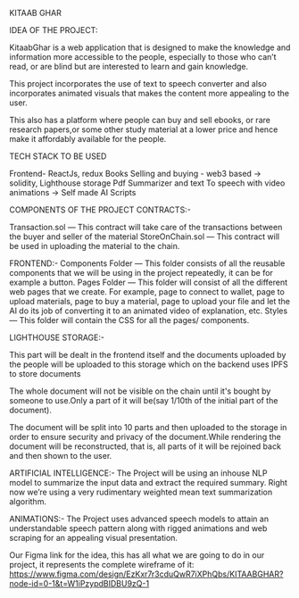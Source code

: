 KITAAB GHAR

IDEA OF THE PROJECT:

KitaabGhar is a web application that is designed to make the knowledge and information more accessible to the people, especially to those who can’t read, or are blind but are interested to learn and gain knowledge.

This project incorporates the use of text to speech converter and also incorporates animated visuals that makes the content more appealing to the user.

This also has a platform where people can buy and sell ebooks, or rare research papers,or some other study material at a lower price and hence make it affordably available for the people.

TECH STACK TO BE USED

Frontend- ReactJs, redux
Books Selling and buying - web3 based → solidity, Lighthouse storage
Pdf Summarizer and text To speech with video animations → Self made AI Scripts

COMPONENTS OF THE PROJECT
CONTRACTS:-

Transaction.sol — This contract will take care of the transactions between the buyer and seller of the material
StoreOnChain.sol — This contract will be used in uploading the material to the chain.

FRONTEND:-
Components Folder — This folder consists of all the reusable components that we will be using in the project repeatedly, it can be for example a button.
Pages Folder — This folder will consist of all the different web pages that we create. For example, page to connect to wallet, page to upload materials, page to buy a material, page to upload your file and let the AI do its job of converting it to an animated video of explanation, etc.
Styles — This folder will contain the CSS for all the pages/ components.

LIGHTHOUSE STORAGE:-

This part will be dealt in the frontend itself and the documents uploaded by the people will be uploaded to this storage which on the backend uses IPFS to store documents

The whole document will not be visible on the chain until it's bought by someone to use.Only a part of it will be(say 1/10th of the initial part of the document).

The document will be split into 10 parts and then uploaded to the storage in order to ensure security and privacy of the document.While rendering the document will be reconstructed, that is, all parts of it will be rejoined back and then shown to the user.

ARTIFICIAL INTELLIGENCE:-
The Project will be using an inhouse NLP model to summarize the input data and extract the required summary. Right now we’re using a very rudimentary weighted mean text summarization algorithm.

ANIMATIONS:-
The Project uses advanced speech models to attain an understandable speech pattern along with rigged animations and web scraping for an appealing visual presentation.

Our Figma link for the idea, this has all what we are going to do in our project, it represents the complete wireframe of it:
https://www.figma.com/design/EzKxr7r3cduQwR7iXPhQbs/KITAABGHAR?node-id=0-1&t=W1iPzypdBIDBU9zQ-1
